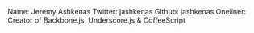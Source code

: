 Name: Jeremy Ashkenas
Twitter: jashkenas
Github: jashkenas
Oneliner: Creator of Backbone.js, Underscore.js & CoffeeScript